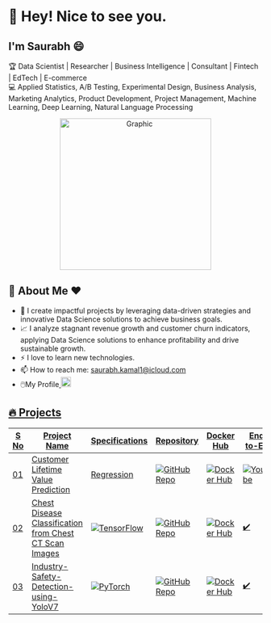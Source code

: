 # 👋 Hey! Nice to see you.

## I'm Saurabh 😄

🏆 Data Scientist | Researcher | Business Intelligence | Consultant | Fintech | EdTech | E-commerce  
💻 Applied Statistics, A/B Testing, Experimental Design, Business Analysis, Marketing Analytics, Product Development, Project Management, Machine Learning, Deep Learning, Natural Language Processing  

<div align="center">
    <img src="https://imarticus.org/blog/wp-content/uploads/2020/09/rt.gif" alt="Graphic" width="300">
</div>

## 👋 About Me ❤️
- 🌱 I create impactful projects by leveraging data-driven strategies and innovative Data Science solutions to achieve business goals.
- 📈 I analyze stagnant revenue growth and customer churn indicators, applying Data Science solutions to enhance profitability and drive sustainable growth.
- ⚡ I love to learn new technologies. 
- 📫 How to reach me: saurabh.kamal1@icloud.com
- 🖱️My Profile<a href="https://www.linkedin.com/in/saurabh-kamal/" target="_blank">
    <img src="https://cdn-icons-png.flaticon.com/512/174/174857.png" alt="LinkedIn" width="20" style="margin-right: 10px;">


## 🔥 Projects

<table>
  <thead>
    <tr>
      <th>S No</th>
      <th>Project Name</th>
      <th>Specifications</th>
      <th>Repository</th>
      <th>Docker Hub</th>
      <th>End-to-End</th>
    </tr>
  </thead>
  <tbody>
    <tr>
      <td>01</td>
      <td>Customer Lifetime Value Prediction</td>
      <td>Regression</td>
      <td><a href="https://github.com/saurabhkamal/clvproject" target="_blank"><img src="https://img.shields.io/badge/GitHub-Repo-blue?logo=github" alt="GitHub Repo"></a></td>
      <td><a href="https://hub.docker.com/your-docker-link" target="_blank"><img src="https://img.shields.io/badge/Docker-Hub-green?logo=docker" alt="Docker Hub"></a></td>
      <td><a href="https://youtube.com/your-video-link" target="_blank"><img src="https://img.shields.io/badge/YouTube-Video-red?logo=youtube" alt="YouTube"></a></td>
    </tr>
    <tr>
      <td>02</td>
      <td>Chest Disease Classification from Chest CT Scan Images</td>
      <td><img src="https://img.shields.io/badge/Deep%20Learning%20CNN-TensorFlow-orange?logo=tensorflow" alt="TensorFlow"></td>
      <td><a href="https://github.com/your-repo-link" target="_blank"><img src="https://img.shields.io/badge/GitHub-Repo-blue?logo=github" alt="GitHub Repo"></a></td>
      <td><a href="https://hub.docker.com/your-docker-link" target="_blank"><img src="https://img.shields.io/badge/Docker-Hub-green?logo=docker" alt="Docker Hub"></a></td>
      <td>✔️</td>
    </tr>
    <tr>
      <td>03</td>
      <td>Industry-Safety-Detection-using-YoloV7</td>
      <td><img src="https://img.shields.io/badge/Deep%20Learning%20CNN-PyTorch-red?logo=pytorch" alt="PyTorch"></td>
      <td><a href="https://github.com/your-repo-link" target="_blank"><img src="https://img.shields.io/badge/GitHub-Repo-blue?logo=github" alt="GitHub Repo"></a></td>
      <td><a href="https://hub.docker.com/your-docker-link" target="_blank"><img src="https://img.shields.io/badge/Docker-Hub-green?logo=docker" alt="Docker Hub"></a></td>
      <td>✔️</td>
    </tr>
    <!-- Add more projects as needed -->
  </tbody>
</table>

